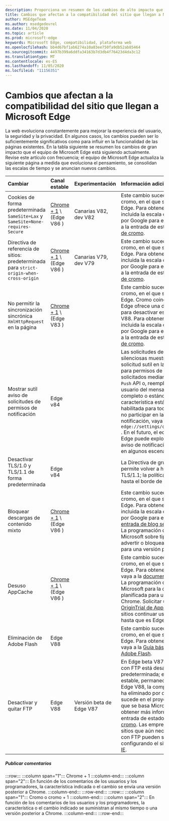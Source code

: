 ```yaml
---
description: Proporciona un resumen de los cambios de alto impacto que pueden afectar a la compatibilidad del sitio.
title: Cambios que afectan a la compatibilidad del sitio que llegan a Microsoft Edge
author: MSEdgeTeam
ms.author: msedgedevrel
ms.date: 11/04/2020
ms.topic: article
ms.prod: microsoft-edge
keywords: Microsoft Edge, compatibilidad, plataforma web
ms.openlocfilehash: bb4d67bf1ab6274a10a83ee750fa9db52ab85464
ms.sourcegitcommit: 4497b399a6ddfa34163b7d3db4f76423d4da3c12
ms.translationtype: MT
ms.contentlocale: es-ES
ms.lasthandoff: 11/05/2020
ms.locfileid: "11156351"
---
```

# Cambios que afectan a la compatibilidad del sitio que llegan a Microsoft Edge  

La web evoluciona constantemente para mejorar la experiencia del usuario, la seguridad y la privacidad.  En algunos casos, los cambios pueden ser lo suficientemente significativos como para influir en la funcionalidad de las páginas existentes.  En la tabla siguiente se resumen los cambios de gran impacto que el equipo de Microsoft Edge está siguiendo actualmente.  Revise este artículo con frecuencia; el equipo de Microsoft Edge actualiza la siguiente página a medida que evoluciona el pensamiento, se consolidan las escalas de tiempo y se anuncian nuevos cambios.  

| Cambiar | Canal estable | Experimentación | Información adicional |  
|:--- |:--- |:--- |:--- |
| Cookies de forma predeterminada `SameSite=Lax` y `SameSite=None-requires-Secure` | [Chrome + 1](#release-comments) \ (Edge V86 \)  | Canarias V82, dev V82 | Este cambio sucede en el proyecto de cromo, en el que se basa Microsoft Edge.  Para obtener más información, incluida la escala de tiempo planeada por Google para este cambio, navegue a la entrada de estado de la [plataforma de cromo][ChromePlatformStatus5088147346030592].  |  
| Directiva de referencia de sitios: predeterminada para `strict-origin-when-cross-origin` | [Chrome + 1](#release-comments) \ (Edge V86 \)  | Canarias V79, dev V79 | Este cambio sucede en el proyecto de cromo, en el que se basa Microsoft Edge.  Para obtener más información, incluida la escala de tiempo planeada por Google para este cambio, navegue a la entrada de estado de la [plataforma de cromo][ChromePlatformStatus6251880185331712].  |  
| No permitir la sincronización sincrónica `XmlHttpRequest` en la página | [Chrome + 1](#release-comments) \ (Edge V83 \) |  | Este cambio sucede en el proyecto de cromo, en el que se basa Microsoft Edge.  Cromo coincidente, Microsoft Edge ofrece una directiva de grupo para desactivar este cambio hasta Edge V88.  Para obtener más información, incluida la escala de tiempo planeada por Google para este cambio, navegue a la entrada de estado de la [plataforma de cromo][ChromePlatformStatus4664843055398912].  |  
| Mostrar sutil aviso de solicitudes de permisos de notificación | Edge v84 |  | Las solicitudes de notificación silenciosas muestran un icono de solicitud sutil en la barra de direcciones para permisos de notificación de sitio solicitados mediante la `Notifications` `Push` API o, reemplazando la interfaz de usuario del mensaje flotante de permiso completo o estándar.  Esta característica está actualmente habilitada para todos los usuarios.  Para no participar en las solicitudes de notificación, vaya a `edge://settings/content/notifications` .  En el futuro, el equipo de Microsoft Edge puede explorar la reactivación del aviso de notificación de control flotante en algunos escenarios.  |  
| Desactivar TLS/1.0 y TLS/1.1 de forma predeterminada | Edge v84 |  | La Directiva de grupo [SSLMinVersion][DeployedEdgePoliciesSSLMinVersion] permite volver a habilitar TLS/1.0 y TLS/1.1; la política estará disponible hasta el borde de la periferia.  |  
| Bloquear descargas de contenido mixto | [Chrome + 1](#release-comments) \ (Edge V86 \)  |  | Este cambio sucede en el proyecto de cromo, en el que se basa Microsoft Edge.  Para obtener más información, incluida la escala de tiempo planeada por Google para este cambio, vaya a la [entrada de blog seguridad de Google][GoogleBlogSecurity20200206].  La programación de lanzamiento de Microsoft sobre tipos de archivo para advertir o bloquear está planificada para una versión posterior a Chrome.  |  
| Desuso AppCache | [Chrome + 1](#release-comments) \ (Edge V86 \)  |  | Este cambio sucede en el proyecto de cromo, en el que se basa Microsoft Edge.  Para obtener más información, vaya a la [documentación del WebDev][WebDevAppCacheRemoval].  La programación de lanzamiento de Microsoft para la degradación está planificada para una versión posterior a Chrome.  Solicitar un [token de OriginTrial de AppCache][AppCacheOriginTrial] permite a los sitios continuar usando la API obsoleta hasta que es Edge V90.  |  
| Eliminación de Adobe Flash | Edge V88  |  | Este cambio sucede en el proyecto de cromo, en el que se basa Microsoft Edge.  Para obtener más información, vaya a la [Guía básica de cromo de Adobe Flash][ChromiumFlashRoadmapSupportRemoved].  | 
| Desactivar y quitar FTP | Edge V88  | Versión beta de Edge V87 | En Edge beta V87, la compatibilidad con FTP está desactivada de forma predeterminada; en la V87 de borde estable, permanecerá habilitado.  En Edge V88, la compatibilidad con FTP se ha eliminado por completo.  Este cambio sucede en el proyecto de cromo, en el que se basa Microsoft Edge.  Para obtener más información, vaya a la entrada de estado de la [plataforma de cromo][ChromePlatformStatus6246151319715840].  Las empresas que dispongan de sitios que aún necesiten compatibilidad con FTP pueden seguir usando el FTP configurando el sitio para usar el [modo IE](https://docs.microsoft.com/deployedge/edge-ie-mode).  |   

##### Publicar comentarios  

:::row:::
   :::column span="1":::
      Chrome + 1
   :::column-end:::
   :::column span="2":::
      En función de los comentarios de los usuarios y los programadores, la característica indicada o el cambio se envía una versión posterior a Chrome.
   :::column-end:::
:::row-end:::
:::row:::
   :::column span="1":::
      Cromo o cromo + 1
   :::column-end:::
   :::column span="2":::
      En función de los comentarios de los usuarios y los programadores, la característica o el cambio indicado se suministran al mismo tiempo o una versión posterior a Chrome.
   :::column-end:::
:::row-end:::

<!-- links -->  

[DeployedEdgePoliciesSSLMinVersion]: /deployedge/microsoft-edge-policies#sslversionmin "SSLVersionMin-Microsoft Edge-Policies | Microsoft docs"  

[ChromePlatformStatus4664843055398912]: https://www.chromestatus.com/feature/4664843055398912 "No permitir la sincronización de XHR en la página JavaScript de desecho | Estado de la plataforma Chrome"  
[ChromePlatformStatus5088147346030592]: https://www.chromestatus.com/feature/5088147346030592 "Las cookies se envían de forma predeterminada a SameSite = LAX | Estado de la plataforma Chrome"  
[ChromePlatformStatus6251880185331712]: https://www.chromestatus.com/feature/6251880185331712 "Directiva de sitios de referencia: valor predeterminado para el origen estricto-origen del tiempo Estado de la plataforma Chrome"  
[ChromePlatformStatus6246151319715840]: https://chromestatus.com/feature/6246151319715840 "Compatibilidad con FTP en desuso | Estado de la plataforma Chrome"

[ChromiumFlashRoadmapSupportRemoved]: https://www.chromium.org/flash-roadmap#TOC-Flash-Support-Removed-from-Chromium-Target:-Chrome-88---Jan-2021- "Compatibilidad con Flash quitada de cromo (destino: Chrome 88 +-ene 2021)-Guía rápida | Proyectos de cromo"  

[GoogleBlogSecurity20200206]: https://security.googleblog.com/2020/02/protecting-users-from-insecure_6.html "Proteger a los usuarios de descargas no seguras en Google Chrome-blog de seguridad en línea de Google" 

[WebDevAppCacheRemoval]: https://web.dev/appcache-removal/ "Desinstalación de AppCache"
[AppCacheOriginTrial]: https://developers.chrome.com/origintrials/#/view_trial/1776670052997660673 "AppCache OriginTrial token)"

<!--todo:  cleanup links  -->  
